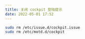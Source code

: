 ```yaml
---
title: 关闭 cockpit 登陆提示
date: 2022-05-01 17:52
---
```


```bash
sudo rm /etc/issue.d/cockpit.issue
sudo rm /etc/motd.d/cockpit
```
